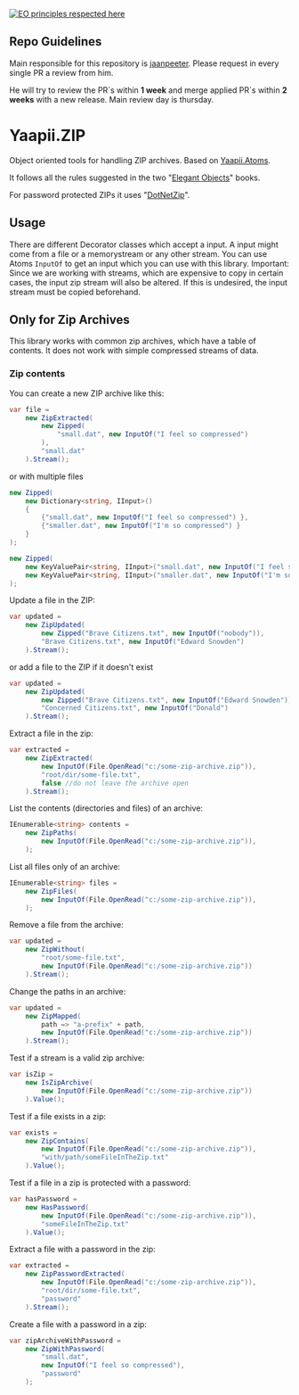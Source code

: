 [![EO principles respected here](https://www.elegantobjects.org/badge.svg)](http://www.elegantobjects.org)

## Repo Guidelines

Main responsible for this repository is [jaanpeeter](https://github.com/jaanpeeter).
Please request in every single PR a review from him. 

He will try to review the PR´s within **1 week** and merge applied PR´s within **2 weeks** with a new release. Main review day is thursday.

# Yaapii.ZIP
Object oriented tools for handling ZIP archives. Based on [Yaapii.Atoms](https://github.com/icarus-consulting/Yaapii.Atoms).

It follows all the rules suggested in the two "[Elegant Objects](https://www.amazon.de/Elegant-Objects-Yegor-Bugayenko/dp/1519166915)" books.

For password protected ZIPs it uses "[DotNetZip](https://github.com/DinoChiesa/DotNetZip)".

## Usage

There are different Decorator classes which accept a input. A input might come from a file or a memorystream or any other stream. You can use Atoms ```InputOf``` to get an input which you can use with this library.
Important: Since we are working with streams, which are expensive to copy in certain cases, the input zip stream will also be altered. If this is undesired, the input stream must be copied beforehand.

## Only for Zip Archives
This library works with common zip archives, which have a table of contents. 
It does not work with simple compressed streams of data.

### Zip contents

You can create a new ZIP archive like this:

```csharp
var file =
    new ZipExtracted(
        new Zipped(
            "small.dat", new InputOf("I feel so compressed")
        ),
        "small.dat"
    ).Stream();
```
or with multiple files
```csharp
new Zipped(
    new Dictionary<string, IInput>()
    {
        {"small.dat", new InputOf("I feel so compressed") },
        {"smaller.dat", new InputOf("I'm so compressed") }
    }
);

new Zipped(
    new KeyValuePair<string, IInput>("small.dat", new InputOf("I feel so compressed")),
    new KeyValuePair<string, IInput>("smaller.dat", new InputOf("I'm so compressed"))
);
```
Update a file in the ZIP:

```csharp
var updated =
    new ZipUpdated(
        new Zipped("Brave Citizens.txt", new InputOf("nobody")),
        "Brave Citizens.txt", new InputOf("Edward Snowden")
    ).Stream();

```
or add a file to the ZIP if it doesn't exist
```csharp
var updated =
    new ZipUpdated(
        new Zipped("Brave Citizens.txt", new InputOf("Edward Snowden")),
        "Concerned Citizens.txt", new InputOf("Donald")
    ).Stream();

```

Extract a file in the zip:

```csharp
var extracted =
    new ZipExtracted(
        new InputOf(File.OpenRead("c:/some-zip-archive.zip")),
        "root/dir/some-file.txt",
        false //do not leave the archive open
    ).Stream();
```

List the contents (directories and files) of an archive:

```csharp
IEnumerable<string> contents =
    new ZipPaths(
        new InputOf(File.OpenRead("c:/some-zip-archive.zip")),
    );
```

List all files only of an archive:

```csharp
IEnumerable<string> files =
    new ZipFiles(
        new InputOf(File.OpenRead("c:/some-zip-archive.zip")),
    );
```

Remove a file from the archive:

```csharp
var updated =
    new ZipWithout(
        "root/some-file.txt",
        new InputOf(File.OpenRead("c:/some-zip-archive.zip"))
    ).Stream();
```

Change the paths in an archive:

```csharp
var updated =
    new ZipMapped(
        path => "a-prefix" + path,
        new InputOf(File.OpenRead("c:/some-zip-archive.zip"))
    ).Stream();
```

Test if a stream is a valid zip archive:

```csharp
var isZip =
    new IsZipArchive(
        new InputOf(File.OpenRead("c:/some-zip-archive.zip"))
    ).Value();
```

Test if a file exists in a zip:

```csharp
var exists =
    new ZipContains(
        new InputOf(File.OpenRead("c:/some-zip-archive.zip")),
        "with/path/someFileInTheZip.txt"
    ).Value();
```

Test if a file in a zip is protected with a password:

```csharp
var hasPassword =
    new HasPassword(
        new InputOf(File.OpenRead("c:/some-zip-archive.zip")),
        "someFileInTheZip.txt"
    ).Value();
```

Extract a file with a password in the zip:

```csharp
var extracted =
    new ZipPasswordExtracted(
        new InputOf(File.OpenRead("c:/some-zip-archive.zip")),
        "root/dir/some-file.txt",
        "password"
    ).Stream();
```

Create a file with a password in a zip:

```csharp
var zipArchiveWithPassword =
    new ZipWithPassword(
        "small.dat",
        new InputOf("I feel so compressed"),
        "password"
    );
```
